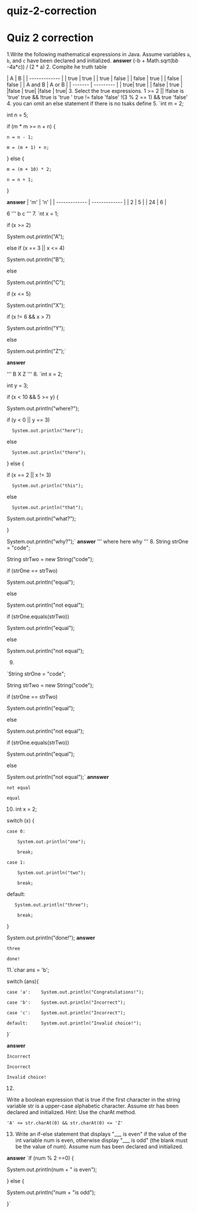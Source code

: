 # quiz-2-correction
# Quiz 2 correction
1.Write the following mathematical expressions in Java. Assume variables `a`, `b`, and `c` have been declared and initialized.
**answer** (-b + Math.sqrt(b*b -4*a*c)) / (2 * a)
2. Complte he truth table

| A      | B    |
| ------------- |
| true | true   |
| true | false  |
| false | true  |
| false  | false |
| A and B | A   or B  |
| ------- | --------- |
| true| true |
| false | true |
|false | true| 
|false | true|
3.
Select the true expressions.
  1 >= 2 || !false is 'true'
  true && !true  is  'true '
    true != false 'false'
  !(3 % 2 == 1) && true 'false'
4.
you can omit an else statement if there is no tsaks define
5.
`int m = 2;

int n = 5;

if (m * m >= n + n) {

    n = n - 1;

    m = (m + 1) + n;

} else {

    m = (m + 10) * 2;

    n = n + 1;

}

**answer** 
| 'm'           | 'n'           |
| ------------- | ------------- |
| 2             |         5     |
| 24            |         6     |

6
'''
b
c
'''
7.
`nt x = 1;

if (x >= 2)

   System.out.println("A");

else if (x == 3 || x <= 4)

   System.out.println("B");

else

   System.out.println("C");

if (x <= 5)

   System.out.println("X");

if (x != 6 && x > 7)

   System.out.println("Y");

else

   System.out.println("Z");`

   **answer**

   '''
   B
   X
   Z
   '''
8.
`int x = 2;

int y = 3;

if (x < 10 && 5 >= y) {

   System.out.println("where?");

   if (y < 0  || y == 3)

      System.out.println("here");

   else

      System.out.println("there");

} else {

   if (x == 2 || x != 3)

      System.out.println("this");

   else

      System.out.println("that");

   System.out.println("what?");

}

System.out.println("why?");`
**answer**
'''
where
here
why
'''
8.
String strOne = "code";

String strTwo = new String("code");

if (strOne == strTwo)

   System.out.println("equal");

else

   System.out.println("not equal");

if (strOne.equals(strTwo))

   System.out.println("equal");

else

   System.out.println("not equal");

9.
`String strOne = "code";

String strTwo = new String("code");

if (strOne == strTwo)

   System.out.println("equal");

else

   System.out.println("not equal");

if (strOne.equals(strTwo))

   System.out.println("equal");

else

   System.out.println("not equal");`
**annswer**
```
not equal

equal
```
10. int x = 2;

switch (x) {

    case 0:

        System.out.println("one");

        break;

    case 1:

        System.out.println("two");

        break;

   default:

       System.out.println("three");

        break;

}

System.out.println("done!");
**answer**
```
three

done!
```
11.`char ans = 'b';

switch (ans){

    case 'a':    System.out.println("Congratulations!");

    case 'b':    System.out.println("Incorrect");

    case 'c':    System.out.println("Incorrect");

    default:     System.out.println("Invalid choice!");

}`

**answer**
```
Incorrect

Incorrect

Invalid choice!
```

12.
Write a boolean expression that is true if the first character in the string variable str is a upper-case alphabetic character. Assume str has been declared and initialized. Hint:  Use the charAt method.

```
'A' <= str.charAt(0) && str.charAt(0) <= 'Z'

```
13. Write an if-else statement that displays "___ is even" if the value of the int variable num is even, otherwise display "___ is odd" (the blank must be the value of num). Assume num has been declared and initialized.

    
**answer**
`if (num % 2 ==0) {

   System.out.println(num + " is even");

} else {

   System.out.println("num + "is odd");

}`



  
